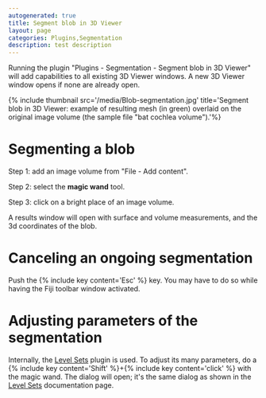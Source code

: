 ```yaml
---
autogenerated: true
title: Segment blob in 3D Viewer
layout: page
categories: Plugins,Segmentation
description: test description
---
```


Running the plugin "Plugins - Segmentation - Segment blob in 3D Viewer" will add capabilities to all existing 3D Viewer windows. A new 3D Viewer window opens if none are already open.

{% include thumbnail src='/media/Blob-segmentation.jpg' title='Segment blob in 3D Viewer: example of resulting mesh (in green) overlaid on the original image volume (the sample file "bat cochlea volume").'%}

Segmenting a blob
=================

Step 1: add an image volume from "File - Add content".

Step 2: select the **magic wand** tool.

Step 3: click on a bright place of an image volume.

A results window will open with surface and volume measurements, and the 3d coordinates of the blob.

Canceling an ongoing segmentation
=================================

Push the {% include key content='Esc' %} key. You may have to do so while having the Fiji toolbar window activated.

Adjusting parameters of the segmentation
========================================

Internally, the [Level Sets](Level_Sets) plugin is used. To adjust its many parameters, do a {% include key content='Shift' %}+{% include key content='click' %} with the magic wand. The dialog will open; it's the same dialog as shown in the [Level Sets](Level_Sets) documentation page.

 
